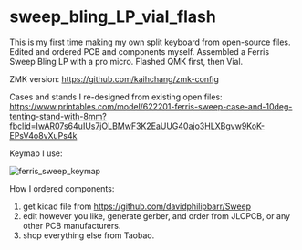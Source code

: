 # sweep_bling_LP_vial_flash
This is my first time making my own split keyboard from open-source files. Edited and ordered PCB and components myself.
Assembled a Ferris Sweep Bling LP with a pro micro. Flashed QMK first, then Vial.

ZMK version:
https://github.com/kaihchang/zmk-config

Cases and stands I re-designed from existing open files:
https://www.printables.com/model/622201-ferris-sweep-case-and-10deg-tenting-stand-with-8mm?fbclid=IwAR07s64uIUs7jOLBMwF3K2EaUUG40ajo3HLXBgvw9KoK-EPsV4o8vXuPs4k

Keymap I use:

![ferris_sweep_keymap](https://github.com/kaihchang/things_you_need_to_make_sweep_bling_LP/assets/43580584/e1379be6-1831-49a4-9fe9-f4785420586b)

How I ordered components:
1. get kicad file from https://github.com/davidphilipbarr/Sweep
2. edit however you like, generate gerber, and order from JLCPCB, or any other PCB manufacturers.
3. shop everything else from Taobao.
